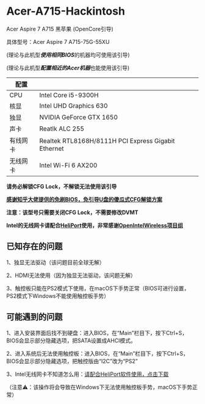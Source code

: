 # Acer-A715-Hackintosh
Acer Aspire 7 A715 黑苹果 (OpenCore引导) 
 
具体型号：Acer Aspire 7 A715-75G-55XU

(理论与此机型***使用相同BIOS***的机器均可使用该引导)

(理论与此机型***配置相近的Acer机器***也能使用该引导)

 配置| |
 ----|-----|
 CPU|Intel Core i5-9300H
 核显|Intel UHD Graphics 630
 独显|NVIDIA GeForce GTX 1650
 声卡|Reatlk ALC 255
 有线网卡|Realtek RTL8168H/8111H PCI Express Gigabit Ethernet
 无线网卡|Intel Wi-Fi 6 AX200 

**请务必解锁CFG Lock，不解锁无法使用该引导**

**[感谢知乎大佬提供的免刷BIOS，免引导U盘的傻瓜式CFG解锁方案](https://zhuanlan.zhihu.com/p/266400995)**

**注意：该型号只需要关闭CFG Lock，不需要修改DVMT**

**Intel的无线网卡请配合[HeliPort](https://github.com/OpenIntelWireless/HeliPort/releases/download/v1.0.2-alpha/HeliPort.dmg)使用，非常感谢[OpenIntelWireless项目组](https://github.com/OpenIntelWireless)**

已知存在的问题
-

1、独显无法驱动（该问题目前全球无解）

2、HDMI无法使用（因为独显无法驱动，该问题无解）

3、触控板只能在PS2模式下使用，在macOS下手势正常（BIOS可进行设置，PS2模式下Windows不能使用触控板手势）

可能遇到的问题
-

1、进入安装界面后找不到硬盘：进入BIOS，在“Main”栏目下，按下Ctrl+S，BIOS会显示部分隐藏选项，把SATA设置成AHCI模式。

2、进入系统后无法使用触控板：进入BIOS，在“Main”栏目下，按下Ctrl+S，BIOS会显示部分隐藏选项，把触控版由“I2C”改为“PS2”

3、Intel无线网卡不知道怎么用：[请配合HeliPort软件使用，点击下载](https://github.com/OpenIntelWireless/HeliPort/releases/download/v1.0.2-alpha/HeliPort.dmg)

（注意⚠️：该操作将会导致在Windows下无法使用触控板手势，macOS下手势正常）
